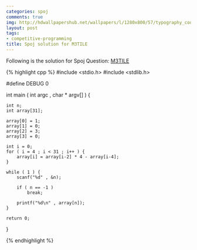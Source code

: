 ```yaml
---
categories: spoj
comments: true
img: http://hdwallpapershub.net/wallpapers/l/1280x800/57/typography_code_javascript_black_background_programmer_syntax_1280x800_56614.jpg
layout: post
tags:
- competitive-programming
title: Spoj solution for M3TILE
---
```


Following is the solution for Spoj Question: [M3TILE](http://www.spoj.com/problems/M3TILE/)

{% highlight cpp %}
#include <stdio.h>
#include <stdlib.h>

#define DEBUG 0

int main ( int argc , char * argv[] ) {

	int n;
	int array[31];

	array[0] = 1;
	array[1] = 0;
	array[2] = 3;
	array[3] = 0;

	int i = 0;
	for ( i = 4 ; i < 31 ; i++ ) {
		array[i] = array[i-2] * 4 - array[i-4];
	}

	while ( 1 ) {
		scanf("%d" , &n);

		if ( n == -1 )
			break;

		printf("%d\n" , array[n]);
	}

	return 0;
}

{% endhighlight %}